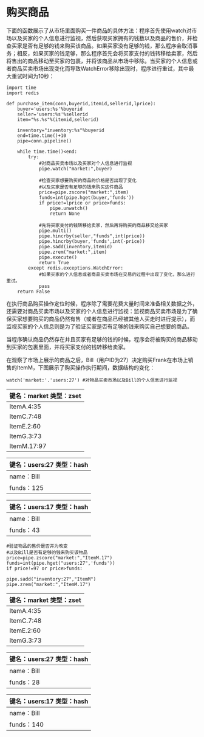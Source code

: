 # 购买商品

下面的函数展示了从市场里面购买一件商品的具体方法：程序首先使用watch对市场以及买家的个人信息进行监视，然后获取买家拥有的钱数以及商品的售价，并检查买家是否有足够的钱来购买该商品。如果买家没有足够的钱，那么程序会取消事务；相反，如果买家的钱足够，那么程序首先会将买家支付的钱转移给卖家，然后将售出的商品移动至买家的包裹，并将该商品从市场中移除。当买家的个人信息或者商品买卖市场出现变化而导致WatchError移除出现时，程序进行重试，其中最大重试时间为10秒：

```
import time
import redis

def purchase_item(conn,buyerid,itemid,sellerid,lprice):
    buyer='users:%s'%buyerid
    seller='users:%s'%sellerid
    item="%s.%s"%(itemid,sellerid)

    inventory="inventory:%s"%buyerid
    end=time.time()+10
    pipe=conn.pipeline()

    while time.time()<end:
        try:
            #对商品买卖市场以及买家对个人信息进行监视
            pipe.watch("market:",buyer)

            #检查买家想要购买的商品的价格是否出现了变化
            #以及买家是否有足够的钱来购买这件商品
            price=pipe.zscore("market:",item)
            funds=int(pipe.hget(buyer,'funds'))
            if price!=lprice or price>funds:
                pipe.unwatch()
                return None

            #先将买家支付的钱转移给卖家，然后再将购买的商品移交给买家
            pipe.multi()
            pipe.hincrby(seller,"funds",int(price))
            pipe.hincrby(buyer,'funds',int(-price))
            pipe.sadd(inventory,itemid)
            pipe.zrem("market:",item)
            pipe.execute()
            return True
        except redis.exceptions.WatchError:
            #如果买家的个人信息或者商品买卖市场在交易的过程中出现了变化，那么进行重试。
            pass
    return False
```

在执行商品购买操作定位时候，程序除了需要花费大量时间来准备相关数据之外，还需要对商品买卖市场以及买家的个人信息进行监视：监视商品买卖市场是为了确保买家想要购买的商品仍然有售（或者在商品已经被其他人买走时进行提示），而监视买家的个人信息则是为了验证买家是否有足够的钱来购买自己想要的商品。

当程序确认商品仍然存在并且买家有足够的钱的时候，程序会将被购买的商品移动到买家的包裹里面，并将买家支付的钱转移给卖家。

在观察了市场上展示的商品之后，Bill（用户ID为27）决定购买Frank在市场上销售的ItemM，下图展示了购买操作执行期间，数据结构的变化：

```
watch('market:'.'users:27') #对物品买卖市场以及Bill的个人信息进行监视
```

| 键名：market  类型：zset |
| :--- |
| ItemA.4:35 |
| ItemC.7:48 |
| ItemE.2:60 |
| ItemG.3:73 |
| ItemM.17:97 |

| 键名：users:27  类型：hash |
| :--- |
| name：Bill |
| funds：125 |

| 键名：users:17  类型：hash |
| :--- |
| name：Bill |
| funds：43 |



```
#验证物品的售价是否并为改变
#以及Bill是否有足够的钱来购买该物品
price=pipe.zscore("market:","ItemM.17")
funds=int(pipe.hget("users:27",'funds'))
if price!=97 or price>funds:
```

```
pipe.sadd("inventory:27","ItemM")
pipe.zrem("market:","ItemM.17")
```

| 键名：market  类型：zset |
| :--- |
| ItemA.4:35 |
| ItemC.7:48 |
| ItemE.2:60 |
| ItemG.3:73 |

| 键名：users:27  类型：hash |
| :--- |
| name：Bill |
| funds：28 |

| 键名：users:17  类型：hash |
| :--- |
| name：Bill |
| funds：140 |



